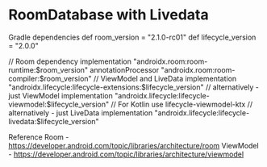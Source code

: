 # RoomDatabase with Livedata

Gradle dependencies
def room_version = "2.1.0-rc01"
def lifecycle_version = "2.0.0"

// Room dependency
implementation "androidx.room:room-runtime:$room_version"
annotationProcessor "androidx.room:room-compiler:$room_version"
// ViewModel and LiveData
implementation "androidx.lifecycle:lifecycle-extensions:$lifecycle_version"
// alternatively - just ViewModel
implementation "androidx.lifecycle:lifecycle-viewmodel:$lifecycle_version" // For Kotlin use lifecycle-viewmodel-ktx
// alternatively - just LiveData
implementation "androidx.lifecycle:lifecycle-livedata:$lifecycle_version"

Reference
Room - https://developer.android.com/topic/libraries/architecture/room
ViewModel - https://developer.android.com/topic/libraries/architecture/viewmodel
